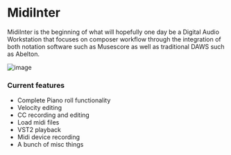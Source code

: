 # MidiInter



MidiInter is the beginning of what will hopefully one day be a Digital Audio Workstation that focuses
on composer workflow through the integration of both notation software such as Musescore as well as traditional DAWS such as Abelton.

![image](https://user-images.githubusercontent.com/1783601/43033108-e4389702-8c78-11e8-907d-a70e87864c87.png)




### Current features
* Complete Piano roll functionality
* Velocity editing
* CC recording and editing
* Load midi files
* VST2 playback
* Midi device recording
* A bunch of misc things




